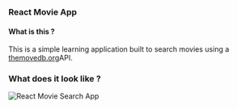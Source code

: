 ### React Movie App

#### What is this ?
 This is a simple learning application  built to search movies using a [themovedb.org](https://www.themoviedb.org)API.
 
 ### What does it look like ?
 ![React Movie Search App](/images/logo.png)
